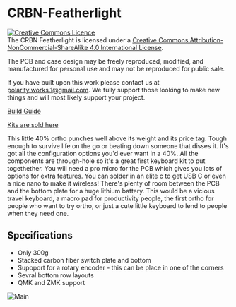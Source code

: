 # CRBN-Featherlight

<a rel="license" href="http://creativecommons.org/licenses/by-nc-sa/4.0/"><img alt="Creative Commons Licence" style="border-width:0" src="https://i.creativecommons.org/l/by-nc-sa/4.0/88x31.png" /></a><br />The CRBN Featherlight is licensed under a <a rel="license" href="http://creativecommons.org/licenses/by-nc-sa/4.0/">Creative Commons Attribution-NonCommercial-ShareAlike 4.0 International License</a>.

The PCB and case design may be freely reproduced, modified, and manufactured for personal use and may not be reproduced for public sale.

If you have built upon this work please contact us at polarity.works.1@gmail.com. We fully support those looking to make new things and will most likely support your project.

[Build Guide](https://drive.google.com/file/d/1sr51WLZUvYGmcUbsTRLLeZIsZQXj4blm/view)

[Kits are sold here](https://keygem.store/collections/keyboards/products/group-buy-featherlight-40-kit)


This little 40% ortho punches well above its weight and its price tag. Tough enough to survive life on the go or beating down someone that disses it.
It's got all the configuration options you'd ever want in a 40%. All the components are through-hole so it's a great first keyboard kit to put togethether.
You will need a pro micro for the PCB which gives you lots of options for extra features. You can solder in an elite c to get USB C or even a nice nano to make it wireless! There's plenty of room between the PCB and the bottom plate for a huge lithium battery.
This would be a vicious travel keyboard, a macro pad for productivity people, the first ortho for people who want to try ortho, or just a cute little keyboard to lend to people when they need one.

## Specifications
* Only 300g
* Stacked carbon fiber switch plate and bottom
* Supoport for a rotary encoder - this can be place in one of the corners
* Sevral bottom row layouts
* QMK and ZMK support

![Main](https://i.imgur.com/GFUSJSE.jpg)

